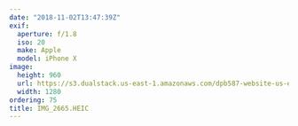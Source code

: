 ```yaml
---
date: "2018-11-02T13:47:39Z"
exif:
  aperture: f/1.8
  iso: 20
  make: Apple
  model: iPhone X
image:
  height: 960
  url: https://s3.dualstack.us-east-1.amazonaws.com/dpb587-website-us-east-1/asset/gallery/2018-europe-trip/386bb138-00cb-703f-cbe7-4eb68410d4ea~1280.jpg
  width: 1280
ordering: 75
title: IMG_2665.HEIC
---
```

